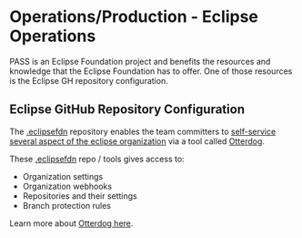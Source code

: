 # Operations/Production - Eclipse Operations

PASS is an Eclipse Foundation project and benefits the resources and knowledge that the Eclipse Foundation has to offer.
One of those resources is the Eclipse GH repository configuration.

## Eclipse GitHub Repository Configuration

The [.eclipsefdn](https://github.com/eclipse-pass/.eclipsefdn) repository enables the team committers to
[self-service several aspect of the eclipse organization](https://www.eclipse.org/projects/handbook/#resources-github-self-service)
via a tool called [Otterdog](https://otterdog.readthedocs.io).

These [.eclipsefdn](https://github.com/eclipse-pass/.eclipsefdn) repo / tools gives access to:

* Organization settings
* Organization webhooks
* Repositories and their settings
* Branch protection rules

Learn more about [Otterdog here](/docs/infra/otterdog.md).